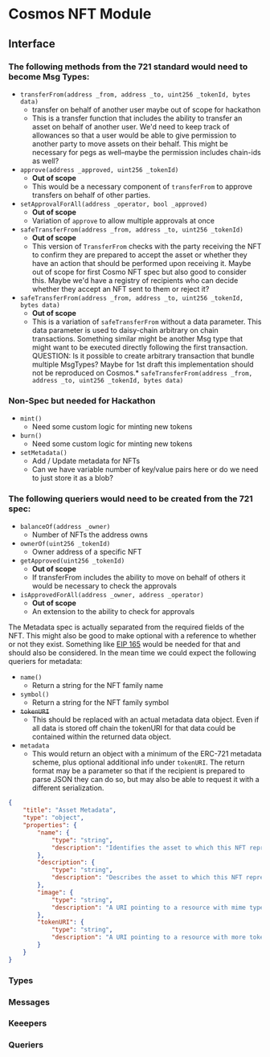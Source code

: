 # Cosmos NFT Module

## Interface

### The following methods from the 721 standard would need to become Msg Types:

* `transferFrom(address _from, address _to, uint256 _tokenId, bytes data)`
  * transfer on behalf of another user maybe out of scope for hackathon
  * This is a transfer function that includes the ability to transfer an asset on behalf of another user. We'd need to keep track of allowances so that a user would be able to give permission to another party to move assets on their behalf. This might be necessary for pegs as well–maybe the permission includes chain-ids as well?
* `approve(address _approved, uint256 _tokenId)`
  * __Out of scope__
  * This would be a necessary component of `transferFrom` to approve transfers on behalf of other parties.
* `setApprovalForAll(address _operator, bool _approved)`
  * __Out of scope__
  * Variation of `approve` to allow multiple approvals at once
* `safeTransferFrom(address _from, address _to, uint256 _tokenId)`
  * __Out of scope__
  * This version of `TransferFrom` checks with the party receiving the NFT to confirm they are prepared to accept the asset or whether they have an action that should be performed upon receiving it. Maybe out of scope for first Cosmo NFT spec but also good to consider this. Maybe we'd have a registry of recipients who can decide whether they accept an NFT sent to them or reject it?
* `safeTransferFrom(address _from, address _to, uint256 _tokenId, bytes data)`
  * __Out of scope__
  * This is a variation of `safeTransferFrom` without a data parameter. This data parameter is used to daisy-chain arbitrary on chain transactions. Something similar might be another Msg type that might want to be executed directly following the first transaction. QUESTION: Is it possible to create arbitrary transaction that bundle multiple MsgTypes? Maybe for 1st draft this implementation should not be reproduced on Cosmos.* `safeTransferFrom(address _from, address _to, uint256 _tokenId, bytes data)`

### Non-Spec but needed for Hackathon
* `mint()`
  * Need some custom logic for minting new tokens
* `burn()`
  * Need some custom logic for minting new tokens
* `setMetadata()`
  * Add / Update metadata for NFTs
  * Can we have variable number of key/value pairs here or do we need to just store it as a blob?

### The following queriers would need to be created from the 721 spec:
* `balanceOf(address _owner)`
  * Number of NFTs the address owns
* `ownerOf(uint256 _tokenId)`
  * Owner address of a specific NFT
* `getApproved(uint256 _tokenId)`
  * __Out of scope__
  * If transferFrom includes the ability to move on behalf of others it would be necessary to check the approvals
* `isApprovedForAll(address _owner, address _operator)`
  * __Out of scope__
  * An extension to the ability to check for approvals

The Metadata spec is actually separated from the required fields of the NFT. This might also be good to make optional with a reference to whether or not they exist. Something like [EIP 165](https://github.com/ethereum/EIPs/blob/master/EIPS/eip-165.md) would be needed for that and should also be considered. In the mean time we could expect the following queriers for metadata:
* `name()`
  * Return a string for the NFT family name
* `symbol()`
  * Return a string for the NFT family symbol
* ~~`tokenURI`~~
  * This should be replaced with an actual metadata data object. Even if all data is stored off chain the tokenURI for that data could be contained within the returned data object.
* `metadata`
  * This would return an object with a minimum of the ERC-721 metadata scheme, plus optional additional info under `tokenURI`. The return format may be a parameter so that if the recipient is prepared to parse JSON they can do so, but may also be able to request it with a different serialization.

```json
{
    "title": "Asset Metadata",
    "type": "object",
    "properties": {
        "name": {
            "type": "string",
            "description": "Identifies the asset to which this NFT represents"
        },
        "description": {
            "type": "string",
            "description": "Describes the asset to which this NFT represents"
        },
        "image": {
            "type": "string",
            "description": "A URI pointing to a resource with mime type image/* representing the asset to which this NFT represents. Consider making any images at a width between 320 and 1080 pixels and aspect ratio between 1.91:1 and 4:5 inclusive."
        },
        "tokenURI": {
            "type": "string",
            "description": "A URI pointing to a resource with more token related metadata that doesn't belong on chain."
        }
    }
}
```

### Types

### Messages

### Keeepers

### Queriers
